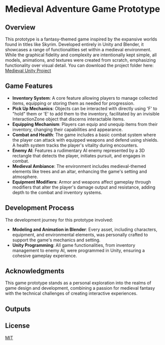 # Medieval Adventure Game Prototype

## Overview
This prototype is a fantasy-themed game inspired by the expansive worlds found in titles like Skyrim. Developed entirely in Unity and Blender, it showcases a range of functionalities set within a medieval environment. While the graphical fidelity and complexity are intentionally kept simple, all models, animations, and textures were created from scratch, emphasizing functionality over visual detail.
You can download the project folder here: [Medieval Unity Project](https://github.com/AlonsoSOscarI/Portfolio/blob/main/Unity-Blender-3DTechnologies/MedievalGameMechanics/MedievalMechanicProject.rar)

## Game Features
- **Inventory System**: A core feature allowing players to manage collected items, equipping or storing them as needed for progression.
- **Pick Up Mechanics**: Objects can be interacted with directly using 'F' to "hold" them or 'E' to add them to the inventory, facilitated by an invisible InteractionZone object that discerns interactable items.
- **Equipping Mechanism**: Players can equip and unequip items from their inventory, changing their capabilities and appearance.
- **Combat and Health**: The game includes a basic combat system where the player can attack with equipped weapons and defend using shields. A health system tracks the player's vitality during encounters.
- **Enemy AI**: Features a rudimentary AI enemy represented by a 3D rectangle that detects the player, initiates pursuit, and engages in combat.
- **Medieval Ambiance**: The environment includes medieval-themed elements like trees and an altar, enhancing the game's setting and atmosphere.
- **Equipment Modifiers**: Armor and weapons affect gameplay through modifiers that alter the player's damage output and resistance, adding depth to the combat and inventory systems.

## Development Process
The development journey for this prototype involved:
- **Modeling and Animation in Blender**: Every asset, including characters, equipment, and environmental elements, was personally crafted to support the game's mechanics and setting.
- **Unity Programming**: All game functionalities, from inventory management to enemy AI, were programmed in Unity, ensuring a cohesive gameplay experience.

## Acknowledgments
This game prototype stands as a personal exploration into the realms of game design and development, combining a passion for medieval fantasy with the technical challenges of creating interactive experiences.

## Outputs


## License
[MIT](./LICENSE)
